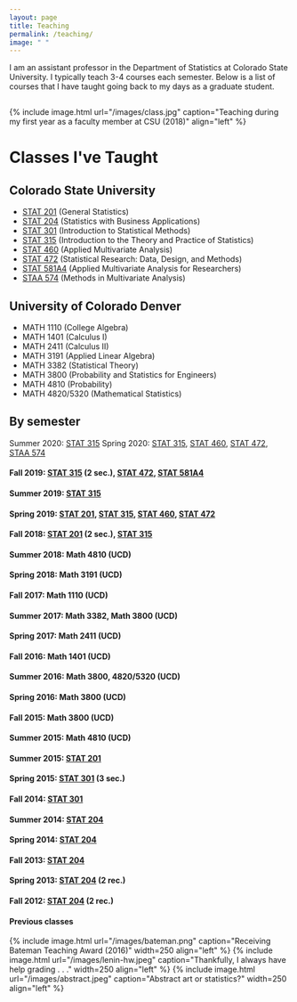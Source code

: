 ```yaml
---
layout: page
title: Teaching
permalink: /teaching/
image: " "
---
```


I am an assistant professor in the Department of Statistics at Colorado State University. I typically teach 3-4 courses each semester. Below is a list of courses that I have taught going back to my days as a graduate student. 

<hr style="clear:both;visibility: hidden;" />  


{% include image.html url="/images/class.jpg" caption="Teaching during my first year as a faculty member at CSU (2018)" align="left" %}
 


# Classes I've Taught

## Colorado State University
- [STAT 201](/teaching/stat201) (General Statistics)
- [STAT 204](/teaching/stat204) (Statistics with Business Applications)
- [STAT 301](/teaching/stat301) (Introduction to Statistical Methods)
- [STAT 315](/teaching/stat315) (Introduction to the Theory and Practice of Statistics) 
- [STAT 460](/teaching/stat460) (Applied Multivariate Analysis) 
- [STAT 472](/teaching/stat472) (Statistical Research: Data, Design, and Methods) 
- [STAT 581A4](/teaching/stat581a4) (Applied Multivariate Analysis for Researchers)
- [STAA 574](/teaching/staa574) (Methods in Multivariate Analysis)

## University of Colorado Denver
- MATH 1110 (College Algebra)
- MATH 1401 (Calculus I)
- MATH 2411 (Calculus II)
- MATH 3191 (Applied Linear Algebra)
- MATH 3382 (Statistical Theory)
- MATH 3800 (Probability and Statistics for Engineers)
- MATH 4810 (Probability)
- MATH 4820/5320 (Mathematical Statistics)

## By semester

Summer 2020: [STAT 315](/teaching/stat315) 
Spring 2020: [STAT 315](/teaching/stat315), [STAT 460](/teaching/stat460), [STAT 472](/teaching/stat472), [STAA 574](/teaching/staa574)
#### Fall 2019: [STAT 315](/teaching/stat315) (2 sec.), [STAT 472](/teaching/stat472), [STAT 581A4](/teaching/stat581a4)
#### Summer 2019: [STAT 315](/teaching/stat315)
#### Spring 2019: [STAT 201](/teaching/stat201), [STAT 315](/teaching/stat315), [STAT 460](/teaching/stat460), [STAT 472](/teaching/stat472)
#### Fall 2018: [STAT 201](/teaching/stat201) (2 sec.), [STAT 315](/teaching/stat315)
#### Summer 2018: Math 4810 (UCD)
#### Spring 2018: Math 3191 (UCD)
#### Fall 2017: Math 1110 (UCD)
#### Summer 2017: Math 3382, Math 3800 (UCD)
#### Spring 2017: Math 2411 (UCD)
#### Fall 2016: Math 1401 (UCD)
#### Summer 2016: Math 3800, 4820/5320 (UCD)
#### Spring 2016: Math 3800 (UCD)
#### Fall 2015: Math 3800 (UCD)
#### Summer 2015: Math 4810 (UCD)
#### Summer 2015: [STAT 201](/teaching/stat201)
#### Spring 2015: [STAT 301](/teaching/stat301) (3 sec.)
#### Fall 2014: [STAT 301](/teaching/stat301)
#### Summer 2014: [STAT 204](/teaching/stat204)
#### Spring 2014: [STAT 204](/teaching/stat204)
#### Fall 2013: [STAT 204](/teaching/stat204)
#### Spring 2013: [STAT 204](/teaching/stat204) (2 rec.)
#### Fall 2012: [STAT 204](/teaching/stat204) (2 rec.)


#### Previous classes




{% include image.html url="/images/bateman.png" caption="Receiving Bateman Teaching Award (2016)" width=250 align="left" %}
{% include image.html url="/images/lenin-hw.jpeg" caption="Thankfully, I always have help grading . . ." width=250 align="left" %}
{% include image.html url="/images/abstract.jpeg" caption="Abstract art or statistics?" width=250 align="left" %}



